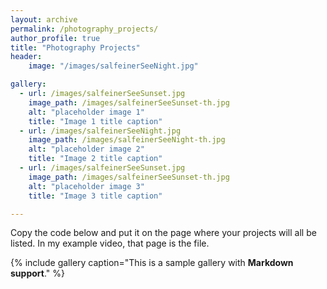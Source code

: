 ```yaml
---
layout: archive
permalink: /photography_projects/
author_profile: true
title: "Photography Projects"
header: 
    image: "/images/salfeinerSeeNight.jpg"

gallery:
  - url: /images/salfeinerSeeSunset.jpg
    image_path: /images/salfeinerSeeSunset-th.jpg
    alt: "placeholder image 1"
    title: "Image 1 title caption"
  - url: /images/salfeinerSeeNight.jpg
    image_path: /images/salfeinerSeeNight-th.jpg
    alt: "placeholder image 2"
    title: "Image 2 title caption"
  - url: /images/salfeinerSeeSunset.jpg
    image_path: /images/salfeinerSeeSunset-th.jpg
    alt: "placeholder image 3"
    title: "Image 3 title caption"

---
```


Copy the code below and put it on the page where your projects will all be listed.
In my example video, that page is the file.

{% include gallery caption="This is a sample gallery with **Markdown support**." %}
